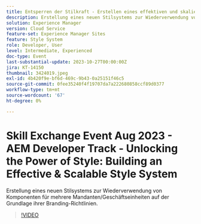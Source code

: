 ```yaml
---
title: Entsperren der Stilkraft - Erstellen eines effektiven und skalierbaren Stilsystems
description: Erstellung eines neuen Stilsystems zur Wiederverwendung von Komponenten für mehrere Mandanten/Geschäftseinheiten auf der Grundlage ihrer Branding-Richtlinien.
solution: Experience Manager
version: Cloud Service
feature-set: Experience Manager Sites
feature: Style System
role: Developer, User
level: Intermediate, Experienced
doc-type: Event
last-substantial-update: 2023-10-27T00:00:00Z
jira: KT-14150
thumbnail: 3424019.jpeg
exl-id: 4b420f9e-bf6d-469c-9b43-0a25151f46c5
source-git-commit: 0fee35240f4f19707da7a222680858ccf89d0377
workflow-type: tm+mt
source-wordcount: '67'
ht-degree: 0%

---
```



# Skill Exchange Event Aug 2023 - AEM Developer Track - Unlocking the Power of Style: Building an Effective &amp; Scalable Style System

Erstellung eines neuen Stilsystems zur Wiederverwendung von Komponenten für mehrere Mandanten/Geschäftseinheiten auf der Grundlage ihrer Branding-Richtlinien.

>[!VIDEO](https://video.tv.adobe.com/v/3424019/?learn=on)
